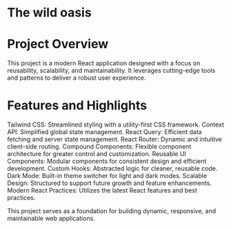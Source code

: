 # The wild oasis

# Project Overview
This project is a modern React application designed with a focus on reusability, scalability, and maintainability. It leverages cutting-edge tools and patterns to deliver a robust user experience.

# Features and Highlights
Tailwind CSS: Streamlined styling with a utility-first CSS framework.
Context API: Simplified global state management.
React Query: Efficient data fetching and server state management.
React Router: Dynamic and intuitive client-side routing.
Compound Components: Flexible component architecture for greater control and customization.
Reusable UI Components: Modular components for consistent design and efficient development.
Custom Hooks: Abstracted logic for cleaner, reusable code.
Dark Mode: Built-in theme switcher for light and dark modes.
Scalable Design: Structured to support future growth and feature enhancements.
Modern React Practices: Utilizes the latest React features and best practices.

This project serves as a foundation for building dynamic, responsive, and maintainable web applications.
